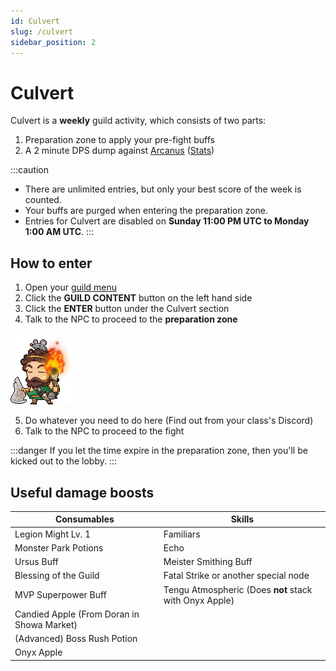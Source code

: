 ```yaml
---
id: Culvert
slug: /culvert
sidebar_position: 2
---
```


# Culvert

Culvert is a **weekly** guild activity, which consists of two parts:
1. Preparation zone to apply your pre-fight buffs
2. A 2 minute DPS dump against [Arcanus](https://maplestory.fandom.com/wiki/Arcanus) ([Stats](https://strategywiki.org/wiki/MapleStory/Sharenian_Guild_Quest#Battle))

:::caution
* There are unlimited entries, but only your best score of the week is counted.
* Your buffs are purged when entering the preparation zone.
* Entries for Culvert are disabled on **Sunday 11:00 PM UTC to Monday 1:00 AM UTC**.
:::

## How to enter
1. Open your [guild menu](https://cdn.discordapp.com/attachments/919834461867216946/928064842840031272/unknown.png)
2. Click the **GUILD CONTENT** button on the left hand side
3. Click the **ENTER** button under the Culvert section
4. Talk to the NPC to proceed to the **preparation zone**

  ![Daedal](../static/img/npcs/daedal.png)

5. Do whatever you need to do here (Find out from your class's Discord)
6. Talk to the NPC to proceed to the fight

:::danger
If you let the time expire in the preparation zone, then you'll be kicked out to the lobby.
:::

## Useful damage boosts

| Consumables                                | Skills                                                 |
| ------------------------------------------ | ------------------------------------------------------ |
| Legion Might Lv. 1                         | Familiars                                              |
| Monster Park Potions                       | Echo                                                   |
| Ursus Buff                                 | Meister Smithing Buff                                  |
| Blessing of the Guild                      | Fatal Strike or another special node                   |
| MVP Superpower Buff                        | Tengu Atmospheric (Does **not** stack with Onyx Apple) |
| Candied Apple (From Doran in Showa Market) |                                                        |
| (Advanced) Boss Rush Potion                |                                                        |
| Onyx Apple                                 |                                                        |